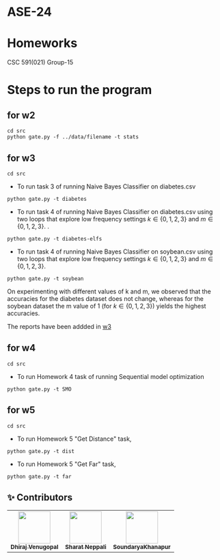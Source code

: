 # ASE-24
# Homeworks
CSC 591(021) Group-15

# Steps to run the program

## for w2
```
cd src
python gate.py -f ../data/filename -t stats
```

## for w3
```
cd src
```
- To run task 3 of running Naive Bayes Classifier on diabetes.csv
```
python gate.py -t diabetes 
```
- To run task 4 of running Naive Bayes Classifier on diabetes.csv using two loops that explore low frequency settings $k \in \{0,1,2,3\}$ and $m \in \{0,1,2,3\}$.
.
```
python gate.py -t diabetes-elfs
```
- To run task 4 of running Naive Bayes Classifier on soybean.csv using two loops that explore low frequency settings $k \in \{0,1,2,3\}$ and $m \in \{0,1,2,3\}$.
```
python gate.py -t soybean 
```
On experimenting with different values of k and m, we observed that the accuracies for the diabetes dataset does not change, whereas for the soybean dataset the m value of 1 (for $k \in \{0,1,2,3\}$) yields the highest accuracies.

The reports have been addded in [w3](https://github.com/ASE-24-Group-15/Homeworks/tree/main/w3)
## for w4
```
cd src
```
- To run Homework 4 task of running Sequential model optimization
```
python gate.py -t SMO
```

## for w5
```
cd src
```
- To run Homework 5 "Get Distance" task,
```
python gate.py -t dist
```
- To run Homework 5 "Get Far" task,
```
python gate.py -t far
```

:sparkles: Contributors
---
<table>
  <tr>
    <td align="center"><a href="https://github.com/dhirajv2000"><img src="https://avatars.githubusercontent.com/u/54794049?s=64&v=4" width="75px;" alt=""/><br /><sub><b>Dhiraj Venugopal</b></sub></a><br /></td>
    <td align="center"><a href="https://github.com/Sharatn7"><img src="https://avatars.githubusercontent.com/u/56881419?s=64&v=4" width="75px;" alt=""/><br /><sub><b>Sharat Neppali</b></sub></a><br /></td>
    <td align="center"><a href="https://github.com/SoundaryaKhanapur"><img src="https://avatars.githubusercontent.com/u/36791174?v=4" width="75px;" alt=""/><br /><sub><b>SoundaryaKhanapur</b></sub></a><br /></td>
</tr>
</table>
